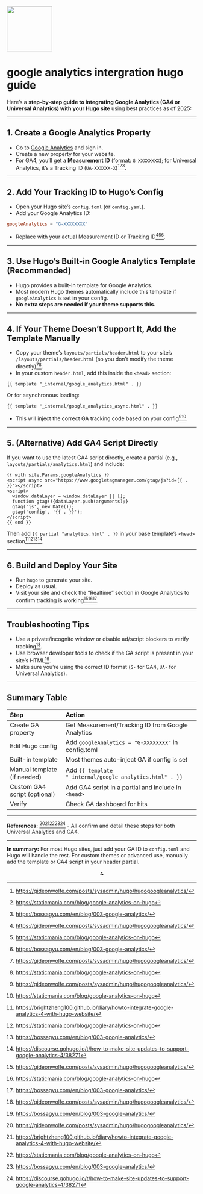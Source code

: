 <img src="https://r2cdn.perplexity.ai/pplx-full-logo-primary-dark%402x.png" class="logo" width="120"/>

# google analytics intergration hugo guide

Here’s a **step-by-step guide to integrating Google Analytics (GA4 or Universal Analytics) with your Hugo site** using best practices as of 2025:

---

## **1. Create a Google Analytics Property**

- Go to [Google Analytics](https://analytics.google.com/) and sign in.
- Create a new property for your website.
- For GA4, you’ll get a **Measurement ID** (format: `G-XXXXXXXX`); for Universal Analytics, it’s a Tracking ID (`UA-XXXXXX-X`)[^1][^5][^6].

---

## **2. Add Your Tracking ID to Hugo’s Config**

- Open your Hugo site’s `config.toml` (or `config.yaml`).
- Add your Google Analytics ID:

```toml
googleAnalytics = "G-XXXXXXXX"
```

- Replace with your actual Measurement ID or Tracking ID[^1][^5][^6].

---

## **3. Use Hugo’s Built-in Google Analytics Template (Recommended)**

- Hugo provides a built-in template for Google Analytics.
- Most modern Hugo themes automatically include this template if `googleAnalytics` is set in your config.
- **No extra steps are needed if your theme supports this.**

---

## **4. If Your Theme Doesn’t Support It, Add the Template Manually**

- Copy your theme’s `layouts/partials/header.html` to your site’s `/layouts/partials/header.html` (so you don’t modify the theme directly)[^1][^5].
- In your custom `header.html`, add this inside the `<head>` section:

```go-html-template
{{ template "_internal/google_analytics.html" . }}
```

Or for asynchronous loading:

```go-html-template
{{ template "_internal/google_analytics_async.html" . }}
```

- This will inject the correct GA tracking code based on your config[^1][^5].

---

## **5. (Alternative) Add GA4 Script Directly**

If you want to use the latest GA4 script directly, create a partial (e.g., `layouts/partials/analytics.html`) and include:

```go-html-template
{{ with site.Params.googleAnalytics }}
<script async src="https://www.googletagmanager.com/gtag/js?id={{ . }}"></script>
<script>
  window.dataLayer = window.dataLayer || [];
  function gtag(){dataLayer.push(arguments);}
  gtag('js', new Date());
  gtag('config', '{{ . }}');
</script>
{{ end }}
```

Then add `{{ partial "analytics.html" . }}` in your base template’s `<head>` section[^2][^5][^6][^8].

---

## **6. Build and Deploy Your Site**

- Run `hugo` to generate your site.
- Deploy as usual.
- Visit your site and check the “Realtime” section in Google Analytics to confirm tracking is working[^1][^5][^6].

---

## **Troubleshooting Tips**

- Use a private/incognito window or disable ad/script blockers to verify tracking[^1].
- Use browser developer tools to check if the GA script is present in your site’s HTML[^6].
- Make sure you’re using the correct ID format (`G-` for GA4, `UA-` for Universal Analytics).

---

## **Summary Table**

| Step | Action |
| :-- | :-- |
| Create GA property | Get Measurement/Tracking ID from Google Analytics |
| Edit Hugo config | Add `googleAnalytics = "G-XXXXXXXX"` in config.toml |
| Built-in template | Most themes auto-inject GA if config is set |
| Manual template (if needed) | Add `{{ template "_internal/google_analytics.html" . }}` |
| Custom GA4 script (optional) | Add GA4 script in a partial and include in `<head>` |
| Verify | Check GA dashboard for hits |


---

**References:**
[^1][^2][^5][^6][^8] - All confirm and detail these steps for both Universal Analytics and GA4.

---

**In summary:**
For most Hugo sites, just add your GA ID to `config.toml` and Hugo will handle the rest. For custom themes or advanced use, manually add the template or GA4 script in your header partial.

<div style="text-align: center">⁂</div>

[^1]: https://gideonwolfe.com/posts/sysadmin/hugo/hugogoogleanalytics/

[^2]: https://brightzheng100.github.io/diary/howto-integrate-google-analytics-4-with-hugo-website/

[^3]: https://discourse.gohugo.io/t/add-google-analytics/44211

[^4]: https://dev.to/charly3pins/how-to-add-google-analytics-to-your-hugo-site-2i7e

[^5]: https://staticmania.com/blog/google-analytics-on-hugo

[^6]: https://bossagyu.com/en/blog/003-google-analytics/

[^7]: https://www.rudderstack.com/guides/how-to-event-stream-data-from-your-hugo-site-to-google-analytics-using-rudderstack/

[^8]: https://discourse.gohugo.io/t/how-to-make-site-updates-to-support-google-analytics-4/38271

